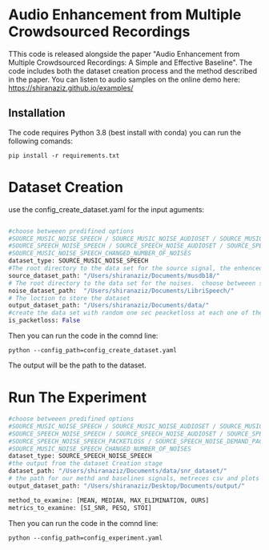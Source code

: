 # Audio Enhancement from Multiple Crowdsourced Recordings
TThis code is released alongside the paper "Audio Enhancement from Multiple Crowdsourced Recordings: A Simple and Effective Baseline".
The code includes both the dataset creation process and the method described in the paper.
You can listen to audio samples on the online demo here: https://shiranaziz.github.io/examples/

## Installation
The code requires Python 3.8 (best install with conda) you can run the following comands:
```shell
pip install -r requirements.txt 
```

# Dataset Creation 
use the config_create_dataset.yaml for the input aguments:
```python

#choose betweeen predifined options 
#SOURCE_MUSIC_NOISE_SPEECH / SOURCE_MUSIC_NOISE_AUDIOSET / SOURCE_MUSIC_NOISE_DEMAND / 
#SOURCE_SPEECH_NOISE_SPEECH / SOURCE_SPEECH_NOISE_AUDIOSET / SOURCE_SPEECH_NOISE_DEMAND / 
#SOURCE_MUSIC_NOISE_SPEECH_CHANGED_NUMBER_OF_NOISES
dataset_type: SOURCE_MUSIC_NOISE_SPEECH
#The root directory to the data set for the source signal, the enhenced signal. choose betweeen music from MUSDB18 or speech from LibriSpeech
source_dataset_path: "/Users/shiranaziz/Documents/musdb18/"
# The root directory to the data set for the noises.  choose betweeen speech from LibriSpeech or noises from audioset or DEMAND
noise_dataset_path:  "/Users/shiranaziz/Documents/LibriSpeech/"
# The loction to store the dataset
output_dataset_path: "/Users/shiranaziz/Documents/data/"
#create the data set with random one sec peacketloss at each one of the noises. boolean argumnt.
is_packetloss: False 
```
Then you can run the code in the comnd line:
```shell
python --config_path=config_create_dataset.yaml
```
 The output will be the path to the dataset. 
 
# Run The Experiment
```python
#choose betweeen predifined options
#SOURCE_MUSIC_NOISE_SPEECH / SOURCE_MUSIC_NOISE_AUDIOSET / SOURCE_MUSIC_NOISE_DEMAND /
#SOURCE_SPEECH_NOISE_SPEECH / SOURCE_SPEECH_NOISE_AUDIOSET / SOURCE_SPEECH_NOISE_DEMAND /
#SOURCE_SPEECH_NOISE_SPEECH_PACKETLOSS / SOURCE_SPEECH_NOISE_DEMAND_PACKETLOSS / SOURCE_MUSIC_NOISE_SPEECH_PACKETLOSS /
#SOURCE_MUSIC_NOISE_SPEECH_CHANGED_NUMBER_OF_NOISES
dataset_type: SOURCE_SPEECH_NOISE_SPEECH
#the output from the dataset Creation stage
dataset_path: "/Users/shiranaziz/Documents/data/snr_dataset/"
# the path for our methd and baselines signals, metreces csv and plots
output_dataset_path: "/Users/shiranaziz/Desktop/Documents/output/"

method_to_examine: [MEAN, MEDIAN, MAX_ELIMINATION, OURS]
metrics_to_examine: [SI_SNR, PESQ, STOI]

```


Then you can run the code in the comnd line:
```shell
python --config_path=config_experiment.yaml
```
